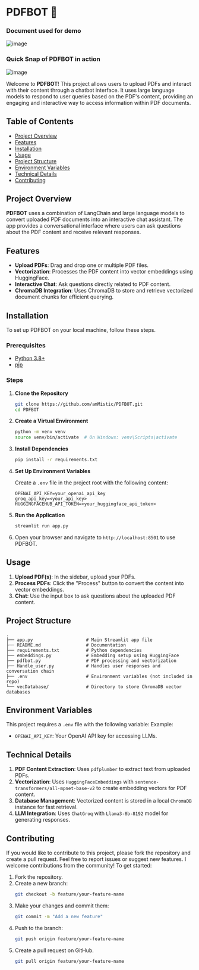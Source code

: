 # PDFBOT 🤖

### Document used for demo
![image](https://github.com/user-attachments/assets/e8c84af6-ba0d-4f16-baa2-c4de62d31db8)

### Quick Snap of PDFBOT in action
![image](https://github.com/user-attachments/assets/628cf568-8afa-4949-992a-f2686b829766)

Welcome to **PDFBOT**! This project allows users to upload PDFs and interact with their content through a chatbot interface. It uses large language models to respond to user queries based on the PDF's content, providing an engaging and interactive way to access information within PDF documents.

## Table of Contents

- [Project Overview](#project-overview)
- [Features](#features)
- [Installation](#installation)
- [Usage](#usage)
- [Project Structure](#project-structure)
- [Environment Variables](#environment-variables)
- [Technical Details](#technical-details)
- [Contributing](#contributing)
  
## Project Overview

**PDFBOT** uses a combination of LangChain and large language models to convert uploaded PDF documents into an interactive chat assistant. The app provides a conversational interface where users can ask questions about the PDF content and receive relevant responses. 

## Features

- **Upload PDFs**: Drag and drop one or multiple PDF files.
- **Vectorization**: Processes the PDF content into vector embeddings using HuggingFace.
- **Interactive Chat**: Ask questions directly related to PDF content.
- **ChromaDB Integration**: Uses ChromaDB to store and retrieve vectorized document chunks for efficient querying.

## Installation

To set up PDFBOT on your local machine, follow these steps.

### Prerequisites

- [Python 3.8+](https://www.python.org/downloads/)
- [pip](https://pip.pypa.io/en/stable/installation/)

### Steps

1. **Clone the Repository**

   ```bash
   git clone https://github.com/amMistic/PDFBOT.git
   cd PDFBOT
   ```

2. **Create a Virtual Environment**

   ```bash
   python -m venv venv
   source venv/bin/activate  # On Windows: venv\Scripts\activate
   ```

3. **Install Dependencies**

   ```bash
   pip install -r requirements.txt
   ```

4. **Set Up Environment Variables**

   Create a `.env` file in the project root with the following content:

   ```env
   OPENAI_API_KEY=your_openai_api_key
   groq_api_key=<your_api_key>
   HUGGINGFACEHUB_API_TOKEN=<your_huggingface_api_token>
   ```

5. **Run the Application**

   ```bash
   streamlit run app.py
   ```

6. Open your browser and navigate to `http://localhost:8501` to use PDFBOT.

## Usage

1. **Upload PDF(s)**: In the sidebar, upload your PDFs.
2. **Process PDFs**: Click the "Process" button to convert the content into vector embeddings.
3. **Chat**: Use the input box to ask questions about the uploaded PDF content.

## Project Structure

```plaintext
.
├── app.py                    # Main Streamlit app file
├── README.md                 # Documentation
├── requirements.txt          # Python dependencies
├── embeddings.py             # Embedding setup using HuggingFace
├── pdfbot.py                 # PDF processing and vectorization
├── Handle_user.py            # Handles user responses and conversation chain
├── .env                      # Environment variables (not included in repo)
└── vecDatabase/              # Directory to store ChromaDB vector databases
```

## Environment Variables

This project requires a `.env` file with the following variable:
Example:
- `OPENAI_API_KEY`: Your OpenAI API key for accessing LLMs.

## Technical Details

1. **PDF Content Extraction**: Uses `pdfplumber` to extract text from uploaded PDFs.
2. **Vectorization**: Uses `HuggingFaceEmbeddings` with `sentence-transformers/all-mpnet-base-v2` to create embedding vectors for PDF content.
3. **Database Management**: Vectorized content is stored in a local `ChromaDB` instance for fast retrieval.
4. **LLM Integration**: Uses `ChatGroq` with `Llama3-8b-8192` model for generating responses.

## Contributing

If you would like to contribute to this project, please fork the repository and create a pull request. Feel free to report issues or suggest new features.
I welcome contributions from the community! To get started:

1. Fork the repository.
2. Create a new branch:
   ```bash
   git checkout -b feature/your-feature-name
   ```
3. Make your changes and commit them:
   ```bash
   git commit -m "Add a new feature"
   ```
4. Push to the branch:
   ```bash
   git push origin feature/your-feature-name
   ```
5. Create a pull request on GitHub.
   ```bash
   git pull origin feature/your-feature-name
